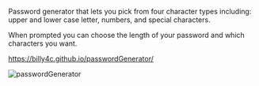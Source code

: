 Password generator that lets you pick from four character types including: upper and lower case letter, numbers, and special characters.

When prompted you can choose the length of your password and which characters you want.


https://billy4c.github.io/passwordGenerator/

![passwordGenerator](passwordGenerator.png)
